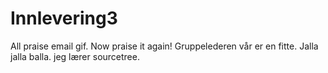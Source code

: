 # Innlevering3
All praise email gif.
Now praise it again!
Gruppelederen vår er en fitte.
Jalla jalla balla.
jeg lærer sourcetree.